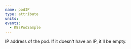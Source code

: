 ```yaml
---
name: podIP
type: attribute
units:
events:
  - K8sPodSample
---
```


IP address of the pod. If it doesn't have an IP, it'll be empty.